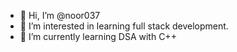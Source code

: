 - 👋 Hi, I’m @noor037
- 👀 I’m interested in learning full stack development.
- 🌱 I’m currently learning DSA with C++
<!---
noor037/noor037 is a ✨ special ✨ repository because its `README.md` (this file) appears on your GitHub profile.
You can click the Preview link to take a look at your changes.
--->
